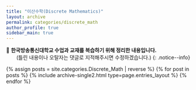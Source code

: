 ```yaml
---
title: "이산수학(Discrete Mathematics)"
layout: archive
permalink: categories/discrete_math
author_profile: true
sidebar_main: true
---
```


📝 **한국방송통신대학교 수업과 교재를 복습하기 위해 정리한 내용입니다.**
<br>
　　(틀린 내용이나 오탈자는 댓글로 지적해주시면 수정하겠습니다.)
{: .notice--info}

{% assign posts = site.categories.Discrete_Math | reverse %}
{% for post in posts %} {% include archive-single2.html type=page.entries_layout %} {% endfor %}